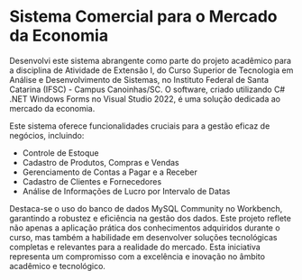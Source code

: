 # Sistema Comercial para o Mercado da Economia
Desenvolvi este sistema abrangente como parte do projeto acadêmico para a disciplina de Atividade de Extensão I, do Curso Superior de Tecnologia em Análise e Desenvolvimento de Sistemas, no Instituto Federal de Santa Catarina (IFSC) - Campus Canoinhas/SC. O software, criado utilizando C# .NET Windows Forms no Visual Studio 2022, é uma solução dedicada ao mercado da economia.

Este sistema oferece funcionalidades cruciais para a gestão eficaz de negócios, incluindo:

- Controle de Estoque
- Cadastro de Produtos, Compras e Vendas
- Gerenciamento de Contas a Pagar e a Receber
- Cadastro de Clientes e Fornecedores
- Análise de Informações de Lucro por Intervalo de Datas

Destaca-se o uso do banco de dados MySQL Community no Workbench, garantindo a robustez e eficiência na gestão dos dados. Este projeto reflete não apenas a aplicação prática dos conhecimentos adquiridos durante o curso, mas também a habilidade em desenvolver soluções tecnológicas completas e relevantes para a realidade do mercado. Esta iniciativa representa um compromisso com a excelência e inovação no âmbito acadêmico e tecnológico.
